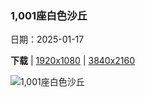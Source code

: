 ### 1,001座白色沙丘

日期：2025-01-17

**下载**  |  [1920x1080](https://cn.bing.com/th?id=OHR.WhiteSandsNP_ZH-CN2517618394_1920x1080.jpg)  |  [3840x2160](https://cn.bing.com/th?id=OHR.WhiteSandsNP_ZH-CN2517618394_UHD.jpg)

![1,001座白色沙丘](https://cn.bing.com/th?id=OHR.WhiteSandsNP_ZH-CN2517618394_1920x1080.jpg "白沙国家公园的日落，新墨西哥州，美国 (© Image Professionals GmbH/Alamy Stock Photo)")

